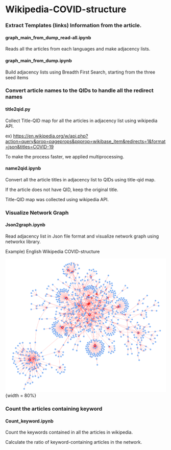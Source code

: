 # Wikipedia-COVID-structure


### Extract Templates (links) Information from the article.
#### graph_main_from_dump_read-all.ipynb
Reads all the articles from each languages and make adjacency lists.
#### graph_main_from_dump.ipynb
Build adjacency lists using Breadth First Search, starting from the three seed items


### Convert article names to the QIDs to handle all the redirect names
#### title2qid.py
Collect Title-QID map for all the articles in adjacency list using wikipedia API. 


ex) <https://en.wikipedia.org/w/api.php?action=query&prop=pageprops&ppprop=wikibase_item&redirects=1&format=json&titles=COVID-19>


To make the process faster, we applied multiprocessing.
#### name2qid.ipynb
Convert all the article titles in adjacency list to QIDs using title-qid map.


If the article does not have QID, keep the original title.


Title-QID map was collected using wikipedia API.


### Visualize Network Graph
#### Json2graph.ipynb
Read adjacency list in Json file format and visualize network graph using networkx library.


Example) English Wikipedia COVID-structure


![Network graph example](./Results/Networks/network_example.png) {width = 80%}


### Count the articles containing keyword
#### Count_keyword.ipynb
Count the keywords contained in all the articles in wikipedia.


Calculate the ratio of keyword-containing articles in the network.
